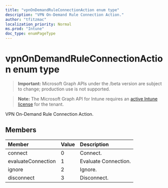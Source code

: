```yaml
---
title: "vpnOnDemandRuleConnectionAction enum type"
description: "VPN On-Demand Rule Connection Action."
author: "tfitzmac"
localization_priority: Normal
ms.prod: "Intune"
doc_type: enumPageType
---
```


# vpnOnDemandRuleConnectionAction enum type

> **Important:** Microsoft Graph APIs under the /beta version are subject to change; production use is not supported.

> **Note:** The Microsoft Graph API for Intune requires an [active Intune license](https://go.microsoft.com/fwlink/?linkid=839381) for the tenant.

VPN On-Demand Rule Connection Action.

## Members
|Member|Value|Description|
|:---|:---|:---|
|connect|0|Connect.|
|evaluateConnection|1|Evaluate Connection.|
|ignore|2|Ignore.|
|disconnect|3|Disconnect.|




